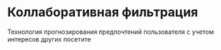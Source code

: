 # Коллаборативная фильтрация
Технология прогнозирования предпочтений пользователя с учетом интересов других посетите
